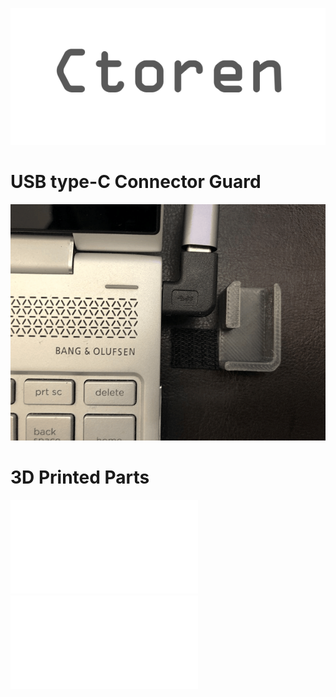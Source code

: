 ![Ctoren](img/ctoren.png)  
# USB type-C Connector Guard  

![Ctoren](img/ctoren.gif)

# 3D Printed Parts
  
![Ctoren Right side STL file](3d/Ctoren_R.stl)  
![Ctoren Left Side STL file](3d/Ctoren_L.stl)  
